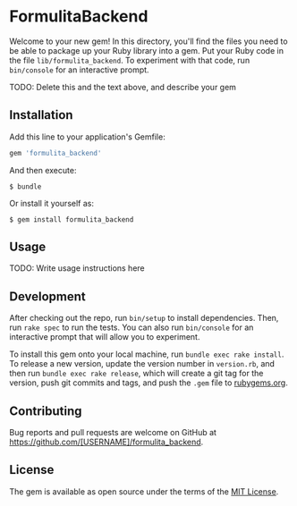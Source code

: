 # FormulitaBackend

Welcome to your new gem! In this directory, you'll find the files you need to be able to package up your Ruby library into a gem. Put your Ruby code in the file `lib/formulita_backend`. To experiment with that code, run `bin/console` for an interactive prompt.

TODO: Delete this and the text above, and describe your gem

## Installation

Add this line to your application's Gemfile:

```ruby
gem 'formulita_backend'
```

And then execute:

    $ bundle

Or install it yourself as:

    $ gem install formulita_backend

## Usage

TODO: Write usage instructions here

## Development

After checking out the repo, run `bin/setup` to install dependencies. Then, run `rake spec` to run the tests. You can also run `bin/console` for an interactive prompt that will allow you to experiment.

To install this gem onto your local machine, run `bundle exec rake install`. To release a new version, update the version number in `version.rb`, and then run `bundle exec rake release`, which will create a git tag for the version, push git commits and tags, and push the `.gem` file to [rubygems.org](https://rubygems.org).

## Contributing

Bug reports and pull requests are welcome on GitHub at https://github.com/[USERNAME]/formulita_backend.


## License

The gem is available as open source under the terms of the [MIT License](http://opensource.org/licenses/MIT).

